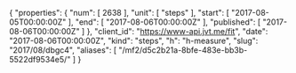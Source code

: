 {
  "properties": {
    "num": [
      2638
    ],
    "unit": [
      "steps"
    ],
    "start": [
      "2017-08-05T00:00:00Z"
    ],
    "end": [
      "2017-08-06T00:00:00Z"
    ],
    "published": [
      "2017-08-06T00:00:00Z"
    ]
  },
  "client_id": "https://www-api.jvt.me/fit",
  "date": "2017-08-06T00:00:00Z",
  "kind": "steps",
  "h": "h-measure",
  "slug": "2017/08/dbgc4",
  "aliases": [
    "/mf2/d5c2b21a-8bfe-483e-bb3b-5522df9534e5/"
  ]
}
